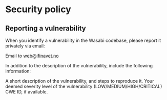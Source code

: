 # Security policy
## Reporting a vulnerability
When you identify a vulnerability in the Wasabi codebase, please report it privately via email:

Email to <web@ifinavet.no>

In addition to the description of the vulnerability, include the following information:

A short description of the vulnerability, and steps to reproduce it.
Your deemed severity level of the vulnerability (LOW/MEDIUM/HIGH/CRITICAL)
CWE ID, if available.
